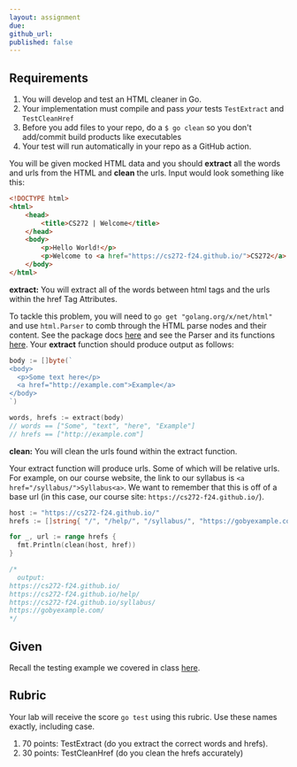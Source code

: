 ```yaml
---
layout: assignment
due: 
github_url: 
published: false
---
```


## Requirements

1. You will develop and test an HTML cleaner in Go.
1. Your implementation must compile and pass *your* tests `TestExtract` and `TestCleanHref`
1. Before you add files to your repo, do a `$ go clean` so you don't add/commit build products like executables
1. Your test will run automatically in your repo as a GitHub action.

You will be given mocked HTML data and you should **extract** all the words and urls from the HTML and **clean** 
the urls. Input would look something like this:

```html
<!DOCTYPE html>
<html>
    <head>
        <title>CS272 | Welcome</title>
    </head>
    <body>
        <p>Hello World!</p>
        <p>Welcome to <a href="https://cs272-f24.github.io/">CS272</a>!</p>
    </body>
</html>
```

**extract:** You will extract all of the words between html tags and the urls within the href Tag Attributes.

To tackle this problem, you will need to `go get "golang.org/x/net/html"` and use `html.Parser`  to 
comb through the HTML parse nodes and their content. See the package docs [here](https://pkg.go.dev/golang.org/x/net@v0.12.0/html)
and see the Parser and its functions [here](https://pkg.go.dev/golang.org/x/net/html#Parse). Your 
**extract** function should produce output as follows:


```go
body := []byte(`
<body>
  <p>Some text here</p>
  <a href="http://example.com">Example</a>
</body>
`)

words, hrefs := extract(body)
// words == ["Some", "text", "here", "Example"]
// hrefs == ["http://example.com"]
```

**clean:** You will clean the urls found within the extract function.

Your extract function will produce urls. Some of which will be relative urls. For example, on our course
website, the link to our syllabus is `<a href="/syllabus/">Syllabus<a>`. We want to remember that this is off
of a base url (in this case, our course site: `https://cs272-f24.github.io/`).

```go
host := "https://cs272-f24.github.io/"
hrefs := []string{ "/", "/help/", "/syllabus/", "https://gobyexample.com/" }

for _, url := range hrefs {
  fmt.Println(clean(host, href))
}

/*
  output:
https://cs272-f24.github.io/
https://cs272-f24.github.io/help/
https://cs272-f24.github.io/syllabus/
https://gobyexample.com/
*/
```

## Given

Recall the testing example we covered in class [here](https://github.com/cs272-f24/inclass/tree/main/week02).

## Rubric
Your lab will receive the score `go test` using this rubric. Use these names exactly, including case.
1. 70 points: TestExtract (do you extract the correct words and hrefs).
1. 30 points: TestCleanHref (do you clean the hrefs accurately)

